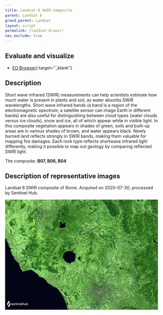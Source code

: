 ```yaml
---
title: Landsat 8 SWIR Composite
parent: Landsat 8
grand_parent: Landsat
layout: script
permalink: /landsat-8/swir/
nav_exclude: true
---
```



## Evaluate and visualize

- [EO Browser](https://sentinelshare.page.link/bx1j){:target="_blank"}   

## Description

Short wave infrared (SWIR) measurements can help scientists estimate how much water is present in plants and soil, as water absorbs SWIR wavelengths. Short wave infrared bands (a band is a region of the electromagnetic spectrum; a satellite sensor can image Earth in different bands) are also useful for distinguishing between cloud types (water clouds versus ice clouds), snow and ice, all of which appear white in visible light. In this composite vegetation appears in shades of green, soils and built-up areas are in various shades of brown, and water appears black. Newly burned land reflects strongly in SWIR bands, making them valuable for mapping fire damages. Each rock type reflects shortwave infrared light differently, making it possible to map out geology by comparing reflected SWIR light.

The composite: **B07, B06, B04**

## Description of representative images

Landsat 8 SWIR composite of Rome. Acquired on 2020-07-30, processed by Sentinel Hub. 

![L8 NDVI](fig/fig1.png)


 